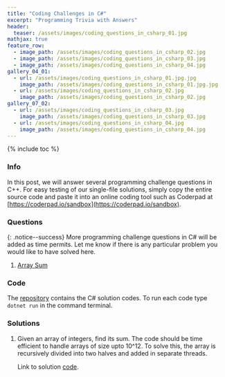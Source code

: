 ```yaml
---
title: "Coding Challenges in C#"
excerpt: "Programming Trivia with Answers"
header:
  teaser: /assets/images/coding_questions_in_csharp_01.jpg
mathjax: true
feature_row:
  - image_path: /assets/images/coding_questions_in_csharp_02.jpg
  - image_path: /assets/images/coding_questions_in_csharp_03.jpg
  - image_path: /assets/images/coding_questions_in_csharp_04.jpg
gallery_04_01:
  - url: /assets/images/coding_questions_in_csharp_01.jpg.jpg
    image_path: /assets/images/coding_questions_in_csharp_01.jpg.jpg
  - url: /assets/images/coding_questions_in_csharp_02.jpg
    image_path: /assets/images/coding_questions_in_csharp_02.jpg
gallery_07_02:
  - url: /assets/images/coding_questions_in_csharp_03.jpg
    image_path: /assets/images/coding_questions_in_csharp_03.jpg
  - url: /assets/images/coding_questions_in_csharp_04.jpg
    image_path: /assets/images/coding_questions_in_csharp_04.jpg
---
```


<!-- {% include feature_row %} -->

{% include toc %}

### Info
In this post, we will answer several programming challenge questions in C++. For easy testing of our single-file solutions, simply copy the entire source code and paste it into an online coding tool such as Coderpad at [https://coderpad.io/sandbox](https://coderpad.io/sandbox).

### Questions

{: .notice--success}
More programming challenge questions in C# will be added as time permits. Let me know if there is any particular problem you would like to have solved here.

1. [Array Sum](#ArraySum)
<!-- 1. [Move memory without temporary variable](#memoryMove)
1. [Match brackets in a string](#balancedBrackets)
1. [Sum of bits in 32-bit binary representation](#sumOfBits)
1. [Linked list - insert, delete, reverse](#linkedList)
1. [Longest continuous sequence](#longestContinuousSequence)
1. [Longest sequence](#longestSequence)
1. [Longest valid parentheses](#longestValidBrackets)
1. [Kth largest](#kthLargest)
1. [Mutatable priority queue](#mutatablePriorityQueue) -->

### Code
The [repository](https://github.com/Valliammai-Subramanian/coding-questions-in-csharp) contains the C# solution codes. To run each code type `dotnet run` in the command terminal.

### Solutions

1. <a name="ArraySum"></a> Given an array of integers, find its sum. The code should be time efficient to handle arrays of size upto 10^12. To solve this, the array is recursively divided into two halves and added in separate threads.

    Link to solution [code](https://github.com/Adaickalavan/coding-questions-in-csharp/blob/master/app/ArraySum.cs).

<!-- 1. <a name="memoryMove"></a> Move memory of an array from one location to another pointed by a new array pointer, without using temporary variables. The new and old memory regions might be overlapping. Copy the source array from the front into the destination, if they overlap at the front of the source array. Whereas, copy the source from the rear into the destination, if they overlap at the rear of the source array.

    Link to solution [code](https://github.com/Adaickalavan/coding-questions-in-cpp/blob/master/app/memMove.cpp).

1. <a name="balancedBrackets"></a> Given a string containing just the characters '(', ')', '[', ']', '{', '}', determine if the input string is valid. An input string is valid if :
    + Open brackets must be closed by the same type of brackets.
    + Open brackets must be closed in the correct order.
  
    Note that an empty string is also considered valid. String below are considered valid strings.
    ```text
    ""
    "()"
    "()[]{}"
    "{[]}"
    ```
    Strings below are considered as invalid strings.
    ```text
    "["
    "}{"
    "{()"
    "(]"
    "([)]"
    ```

    Link to solution [code](https://github.com/Adaickalavan/coding-questions-in-cpp/blob/master/app/balancedBrackets.cpp).

1. <a name="sumOfBits"></a> Count the number of 1's in a binary representation of a 32bit integer. A look-up table or hash map which stores integers and their corresponding bit count is used to solve this problem. Several test cases are shown below.
    ```text
    Input: 1 // binary = 0000 0001
    Input: 5 // binary = 0000 0101
    Input: 15 // binary = 0000 1111
    Input: 19 // binary = 0001 0011
    Input: 22 // binary = 0001 0110
    ```
    Expected output:
    ```text
    Output: 1
    Output: 2
    Output: 4
    Output: 3
    Output: 3
    ```

    Link to solution [code](https://github.com/Adaickalavan/coding-questions-in-cpp/blob/master/app/sumOfBits.cpp).

1. <a name="linkedList"></a> Create a singly linked list with the following operations: insert at the tail, given a pointer delete the node (except the last node), and reverse.

    Link to solution [code](https://github.com/Adaickalavan/coding-questions-in-cpp/blob/master/app/linkedList.cpp).

1. <a name="longestContinuousSequence"></a> Given two strings, find the longest continuous sequence of characters common to the two strings. The problem is solved using dynamic programming pradigm. A testcase is as follows.
    ```cpp
    string str1 = "abcdefghijklmnopqrst";
    string str2 = "abcd3ekl3abfgs";
    ```
    Expected output:
    ```text
    Max elements: 4
    Max sequence: abcd
    ``` 
    
    Link to solution [code](https://github.com/Adaickalavan/coding-questions-in-cpp/blob/master/app/longestContinuousSequence.cpp). 

1. <a name="longestSequence"></a> Given two strings, find the longest continuous or non-continous sequence with same ordering of characters common to the two strings. The problem is solved using dynamic programming pradigm. A testcase is as follows.
    ```cpp
    string str1 = "abcdefghijklmnopqrst";
    string str2 = "abcd3ekl3abfgs";
    ```
    Expected output:
    ```text
    Max elements: 8
    ``` 
    
    Link to solution [code](https://github.com/Adaickalavan/coding-questions-in-cpp/blob/master/app/longestSequence.cpp). 

1. <a name="longestValidBrackets"></a> Given a string containing just characters '(' and ')', return the start and end indexes of the longest valid parentheses substring. Several test cases are shown below.
    ```text
    Input: "" // answer: startIndex = 0, endIndex = 0
    Input: "(()" // answer: startIndex = 1, endIndex = 2
    Input: ")()())" // answer: startIndex = 1, endIndex = 4
    Input: "())((())" // answer: startIndex = 4, endIndex = 7
    Input: "())(()" // answer: startIndex = 0, endIndex = 1
    ```
    Expected output:
    ```text
    Longest valid parentheses of  is   , from  0 to  0
    Longest valid parentheses of (() is () , from  1 to  2
    Longest valid parentheses of )()()) is ()() , from  1 to  4
    Longest valid parentheses of ())((()) is (()) , from  4 to  7
    Longest valid parentheses of ())(() is () , from  0 to  1
    ```
    Link to solution [code](https://github.com/Adaickalavan/coding-questions-in-cpp/blob/master/app/longestValidBrackets.cpp).

1. <a name="kthLargest"></a> Return the kth largest element, from an infinite stream of integers, at any point in time. The problem is solved using a priority queue. The priority queue is implemented by a minimum heap of size k. Read the top value of the heap to get the kth largest value at any point in time. Example input:
    ```cpp
    vector<int> stream = {10, 20, 11, 70, 50, 40, 100, 5, ...};
    int k = 3;
    ```
    Expected STDOUT output:
    ```bash
    $ -, -, 10, 11, 20, 40, 50, 50, ...
    ```
    Link to solution [code](https://github.com/Adaickalavan/coding-questions-in-cpp/blob/master/app/kthLargest.cpp).

1. <a name="mutatablePriorityQueue"></a> Build a priority queue whose elements' priority can be updated dynamically. This problem is solved using the following two data structures:
    + `unordered_map<>` functions as a `set` to hold all unique elements in the queue
    + `multimap<>` functions to hold all inserted elements sorted by priority

    Operation of the data structres is as follows:
    + New element, which is not present in `unordered_map<>`, is pushed into the `multimap<>` and `unordered_map<>`.
    + New element, which is present in `unordered_map<>`, is pushed into the `multimap<>` if it has a higher priority. Priority of the element in `unordered_map<>` is incremented to the higher value.
    + To `pop()` the highest priority element from the queue: Firstly, elements are sequentially removed from the top of the `multimap<>` until an element which is also present in `unordered_map<>` is reached. This helps remove duplicate entries present in `multimap<>`. Once reached, remove the element from both `multimap<>` and `unordered_map<>`. 

    Example testcase:
    ```cpp
    MutatablePriorityQueue mpq;
    mpq.push('a',3); // value: 'a', priority: 3
    cout << mpq.top() << "\n";
    mpq.push('b',4); // value: 'b', priority: 4
    mpq.push('c',3); // value: 'c', priority: 3
    cout << mpq.top() << "\n";
    mpq.push('a',5); // value: 'a', priority: 5
    cout << mpq.top() << "\n";
    mpq.pop();
    cout << mpq.top() << "\n";
    mpq.pop();
    cout << mpq.top() << "\n";
    ```
    Expected STDOUT output:
    ```bash
    a
    b
    a
    b
    c
    ```
    Link to solution [code](https://github.com/Adaickalavan/coding-questions-in-cpp/blob/master/app/mutatablePriorityQueue.cpp). -->